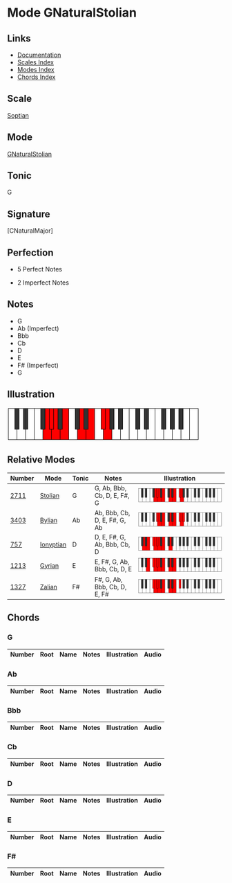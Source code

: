 # Mode GNaturalStolian

## Links

- [Documentation](index.md)
- [Scales Index](Scales.md)
- [Modes Index](Modes.md)
- [Chords Index](Chords.md)

## Scale

[Soptian](ScaleSoptian.md)

## Mode

[GNaturalStolian](ModeGNaturalStolian.md)

## Tonic

G

## Signature

[CNaturalMajor]

## Perfection

 - 5 Perfect Notes

 - 2 Imperfect Notes

## Notes

- G
- Ab (Imperfect)
- Bbb
- Cb
- D
- E
- F# (Imperfect)
- G

## Illustration

![GNaturalStolian](ModeGNaturalStolian.png)

## Relative Modes

| Number | Mode | Tonic | Notes | Illustration |
|--------|------|-------|-------|--------------|
| [2711](https://ianring.com/musictheory/scales/2711) | [Stolian](ModeStolian.md) | G | G, Ab, Bbb, Cb, D, E, F#, G | ![GNaturalStolian](ModeGNaturalStolian.png) |
| [3403](https://ianring.com/musictheory/scales/3403) | [Bylian](ModeBylian.md) | Ab | Ab, Bbb, Cb, D, E, F#, G, Ab | ![AFlatBylian](ModeAFlatBylian.png) |
| [757](https://ianring.com/musictheory/scales/757) | [Ionyptian](ModeIonyptian.md) | D | D, E, F#, G, Ab, Bbb, Cb, D | ![DNaturalIonyptian](ModeDNaturalIonyptian.png) |
| [1213](https://ianring.com/musictheory/scales/1213) | [Gyrian](ModeGyrian.md) | E | E, F#, G, Ab, Bbb, Cb, D, E | ![ENaturalGyrian](ModeENaturalGyrian.png) |
| [1327](https://ianring.com/musictheory/scales/1327) | [Zalian](ModeZalian.md) | F# | F#, G, Ab, Bbb, Cb, D, E, F# | ![FSharpZalian](ModeFSharpZalian.png) |

## Chords

### G

| Number | Root | Name | Notes | Illustration | Audio |
|--------|------|------|-------|--------------|-------|

### Ab

| Number | Root | Name | Notes | Illustration | Audio |
|--------|------|------|-------|--------------|-------|

### Bbb

| Number | Root | Name | Notes | Illustration | Audio |
|--------|------|------|-------|--------------|-------|

### Cb

| Number | Root | Name | Notes | Illustration | Audio |
|--------|------|------|-------|--------------|-------|

### D

| Number | Root | Name | Notes | Illustration | Audio |
|--------|------|------|-------|--------------|-------|

### E

| Number | Root | Name | Notes | Illustration | Audio |
|--------|------|------|-------|--------------|-------|

### F#

| Number | Root | Name | Notes | Illustration | Audio |
|--------|------|------|-------|--------------|-------|

